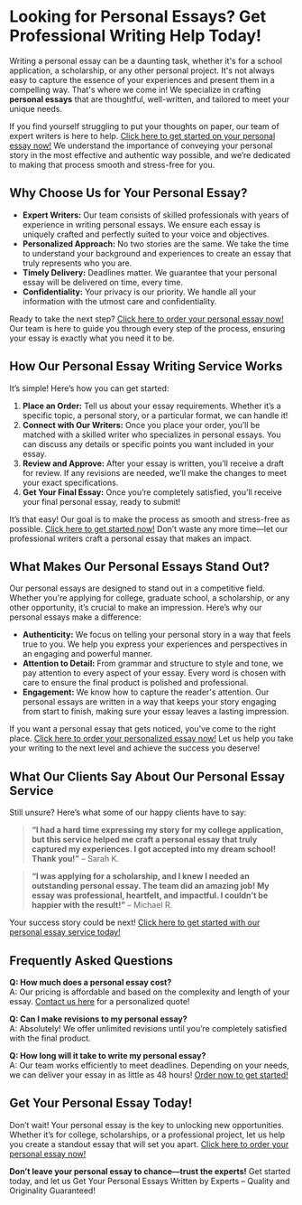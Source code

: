 <h1>Looking for Personal Essays? Get Professional Writing Help Today!</h1>

<p>Writing a personal essay can be a daunting task, whether it's for a school application, a scholarship, or any other personal project. It's not always easy to capture the essence of your experiences and present them in a compelling way. That's where we come in! We specialize in crafting <strong>personal essays</strong> that are thoughtful, well-written, and tailored to meet your unique needs. </p>

<p>If you find yourself struggling to put your thoughts on paper, our team of expert writers is here to help. <a href="https://tinyurl.com/topessay?keyword=personal+essays">Click here to get started on your personal essay now!</a> We understand the importance of conveying your personal story in the most effective and authentic way possible, and we’re dedicated to making that process smooth and stress-free for you.</p>

<h2>Why Choose Us for Your Personal Essay?</h2>

<ul>
  <li><strong>Expert Writers:</strong> Our team consists of skilled professionals with years of experience in writing personal essays. We ensure each essay is uniquely crafted and perfectly suited to your voice and objectives.</li>
  <li><strong>Personalized Approach:</strong> No two stories are the same. We take the time to understand your background and experiences to create an essay that truly represents who you are.</li>
  <li><strong>Timely Delivery:</strong> Deadlines matter. We guarantee that your personal essay will be delivered on time, every time.</li>
  <li><strong>Confidentiality:</strong> Your privacy is our priority. We handle all your information with the utmost care and confidentiality.</li>
</ul>

<p>Ready to take the next step? <a href="https://tinyurl.com/topessay?keyword=personal+essays">Click here to order your personal essay now!</a> Our team is here to guide you through every step of the process, ensuring your essay is exactly what you need it to be.</p>

<h2>How Our Personal Essay Writing Service Works</h2>

<p>It’s simple! Here’s how you can get started:</p>

<ol>
  <li><strong>Place an Order:</strong> Tell us about your essay requirements. Whether it’s a specific topic, a personal story, or a particular format, we can handle it!</li>
  <li><strong>Connect with Our Writers:</strong> Once you place your order, you’ll be matched with a skilled writer who specializes in personal essays. You can discuss any details or specific points you want included in your essay.</li>
  <li><strong>Review and Approve:</strong> After your essay is written, you’ll receive a draft for review. If any revisions are needed, we’ll make the changes to meet your exact specifications.</li>
  <li><strong>Get Your Final Essay:</strong> Once you’re completely satisfied, you’ll receive your final personal essay, ready to submit!</li>
</ol>

<p>It’s that easy! Our goal is to make the process as smooth and stress-free as possible. <a href="https://tinyurl.com/topessay?keyword=personal+essays">Click here to get started now!</a> Don’t waste any more time—let our professional writers craft a personal essay that makes an impact.</p>

<h2>What Makes Our Personal Essays Stand Out?</h2>

<p>Our personal essays are designed to stand out in a competitive field. Whether you're applying for college, graduate school, a scholarship, or any other opportunity, it’s crucial to make an impression. Here’s why our personal essays make a difference:</p>

<ul>
  <li><strong>Authenticity:</strong> We focus on telling your personal story in a way that feels true to you. We help you express your experiences and perspectives in an engaging and powerful manner.</li>
  <li><strong>Attention to Detail:</strong> From grammar and structure to style and tone, we pay attention to every aspect of your essay. Every word is chosen with care to ensure the final product is polished and professional.</li>
  <li><strong>Engagement:</strong> We know how to capture the reader's attention. Our personal essays are written in a way that keeps your story engaging from start to finish, making sure your essay leaves a lasting impression.</li>
</ul>

<p>If you want a personal essay that gets noticed, you’ve come to the right place. <a href="https://tinyurl.com/topessay?keyword=personal+essays">Click here to order your personalized essay now!</a> Let us help you take your writing to the next level and achieve the success you deserve!</p>

<h2>What Our Clients Say About Our Personal Essay Service</h2>

<p>Still unsure? Here’s what some of our happy clients have to say:</p>

<blockquote>
  <p><strong>“I had a hard time expressing my story for my college application, but this service helped me craft a personal essay that truly captured my experiences. I got accepted into my dream school! Thank you!”</strong> – Sarah K.</p>
</blockquote>

<blockquote>
  <p><strong>“I was applying for a scholarship, and I knew I needed an outstanding personal essay. The team did an amazing job! My essay was professional, heartfelt, and impactful. I couldn’t be happier with the result!”</strong> – Michael R.</p>
</blockquote>

<p>Your success story could be next! <a href="https://tinyurl.com/topessay?keyword=personal+essays">Click here to get started with our personal essay service today!</a></p>

<h2>Frequently Asked Questions</h2>

<p><strong>Q: How much does a personal essay cost?</strong><br>
A: Our pricing is affordable and based on the complexity and length of your essay. <a href="https://tinyurl.com/topessay?keyword=personal+essays">Contact us here</a> for a personalized quote!</p>

<p><strong>Q: Can I make revisions to my personal essay?</strong><br>
A: Absolutely! We offer unlimited revisions until you’re completely satisfied with the final product.</p>

<p><strong>Q: How long will it take to write my personal essay?</strong><br>
A: Our team works efficiently to meet deadlines. Depending on your needs, we can deliver your essay in as little as 48 hours! <a href="https://tinyurl.com/topessay?keyword=personal+essays">Order now to get started!</a></p>

<h2>Get Your Personal Essay Today!</h2>

<p>Don’t wait! Your personal essay is the key to unlocking new opportunities. Whether it’s for college, scholarships, or a professional project, let us help you create a standout essay that will set you apart. <a href="https://tinyurl.com/topessay?keyword=personal+essays">Click here to order your personal essay now!</a></p>

<p><strong>Don’t leave your personal essay to chance—trust the experts!</strong> Get started today, and let us
Get Your Personal Essays Written by Experts – Quality and Originality Guaranteed!
